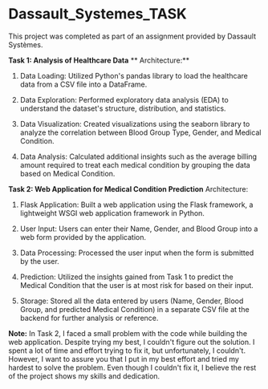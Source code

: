# Dassault_Systemes_TASK

This project was completed as part of an assignment provided by Dassault Systèmes.

**Task 1: Analysis of Healthcare Data**
**
Architecture:**

1) Data Loading:
Utilized Python's pandas library to load the healthcare data from a CSV file into a DataFrame.

2) Data Exploration:
Performed exploratory data analysis (EDA) to understand the dataset's structure, distribution, and statistics.

3) Data Visualization:
Created visualizations using the seaborn library to analyze the correlation between Blood Group Type, Gender, and Medical Condition.

4) Data Analysis:
Calculated additional insights such as the average billing amount required to treat each medical condition by grouping the data based on Medical Condition.

**Task 2: Web Application for Medical Condition Prediction**
Architecture:

1) Flask Application:
Built a web application using the Flask framework, a lightweight WSGI web application framework in Python.

2) User Input:
Users can enter their Name, Gender, and Blood Group into a web form provided by the application.

3) Data Processing:
Processed the user input when the form is submitted by the user.

4) Prediction:
Utilized the insights gained from Task 1 to predict the Medical Condition that the user is at most risk for based on their input.

5) Storage:
Stored all the data entered by users (Name, Gender, Blood Group, and predicted Medical Condition) in a separate CSV file at the backend for further analysis or reference.

**Note:**
In Task 2, I faced a small problem with the code while building the web application. Despite trying my best, I couldn't figure out the solution. I spent a lot of time and effort trying to fix it, but unfortunately, I couldn't. However, I want to assure you that I put in my best effort and tried my hardest to solve the problem. Even though I couldn't fix it, I believe the rest of the project shows my skills and dedication.
